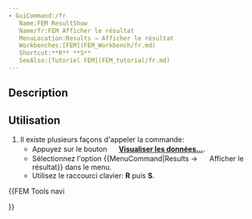 ```yaml
---
- GuiCommand:/fr
   Name:FEM ResultShow
   Name/fr:FEM Afficher le résultat
   MenuLocation:Results → Afficher le résultat
   Workbenches:[FEM](FEM_Workbench/fr.md)
   Shortcut:**R** **S**
   SeeAlso:[Tutoriel FEM](FEM_tutorial/fr.md)
---
```


## Description

## Utilisation

1.  Il existe plusieurs façons d\'appeler la commande:
    -   Appuyez sur le bouton **<img src="images/FEM_ResultShow.svg" width=16px> [Visualiser les données...](FEM_ResultShow/fr.md)**.
    -   Sélectionnez l\'option {{MenuCommand|Results → <img src="images/FEM_ResultShow.svg" width=16px> Afficher le résultat}} dans le menu.
    -   Utilisez le raccourci clavier: **R** puis **S**.





{{FEM Tools navi

}} 
